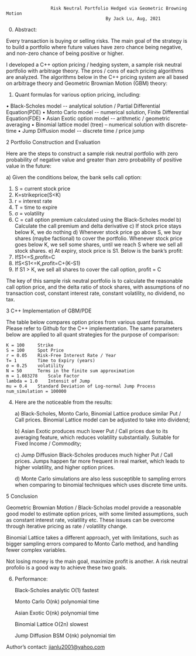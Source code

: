 
                     Risk Neutral Portfolio Hedged via Geometric Browning Motion 
                                          By Jack Lu, Aug, 2021

0. Abstract: 

Every transaction is buying or selling risks. The main goal of the strategy is to build a portfolio where future values have zero chance being negative, and non-zero chance of being positive or higher.

I developed a C++ option pricing / hedging system, a sample risk neutral portfolio with arbitrage theory. The pros / cons of each pricing algorithms are analyzed. The algorithms below in the C++ pricing system are all based on arbitrage theory and Geometric Brownian Motion (GBM) theory:

1. Quant formulas for various option pricing, including:

• Black-Scholes model -- analytical solution / Partial Differential Equation(PDE)
• Monto Carlo model -- numerical solution, Finite Differential Equation(FDE)
• Asian Exotic option model -- arithmetic / geometric averaging
• Binomial lattice model (tree) – numerical solution with discrete-time
• Jump Diffusion model -- discrete time / price jump

2 Portfolio Construction and Evaluation

Here are the steps to construct a sample risk neutral portfolio with zero probability of negative value and greater than zero probability of positive value in the future:

a) Given the conditions below, the bank sells call option:
   1) S = current stock price
   2) K=strikeprice(S<K)
   3) r = interest rate
   4) T = time to expire
   5) σ = volatility
   6) C = call option premium calculated using the Black-Scholes model
b) Calculate the call premium and delta derivative
c) If stock price stays below K, we do nothing
d) Whenever stock price go above S, we buy shares (maybe factional) to cover the portfolio.
   Whenever stock price goes below K, we sell some shares, until we reach S where we sell all stock shares.
e) At expiry, stock price is S1. Below is the bank’s profit:
   1) IfS1<=S,profit=C
   2) IfS<S1<=K,profit=C+(K–S1)
   3) If S1 > K, we sell all shares to cover the call option, profit = C

The key of this sample risk neutral portfolio is to calculate the reasonable call option price, and the delta ratio of stock shares, with assumptions of no transaction cost, constant interest rate, constant volatility, no dividend, no tax.

3 C++ Implementation of GBM/PDE

The table below compares option prices from various quant formulas. Please refer to Github for the C++ implementation. The same parameters below are applied to all quant strategies for the purpose of comparison:

	K = 100 	Strike
	S = 100		Spot Price 
	r = 0.05	Risk-Free Interest Rate / Year 
	T= 1		Time to Expiry (years)
	σ = 0.25	volatility
	N = 50		Terms in the finite sum approximation
	m = 1.083278 	Scale Factor
	lambda = 1.0 	Intensit of Jump
	mu = 0.4 	Standard Deviation of Log-normal Jump Process	
	num_simulation = 100000

4. Here are the noticeable from the results:

   a) Black-Scholes, Monto Carlo, Binomial Lattice produce similar Put / Call prices. Binomial Lattice model can be adjusted to take into dividend;

   b) Asian Exotic produces much lower Put / Call prices due to its averaging feature, which reduces volatility substantially. Suitable for Fixed Income / Commodity;

   c) Jump Diffusion Black-Scholes produces much higher Put / Call prices. Jumps happen far more frequent in real market, which leads to higher volatility, and higher option prices.
 
    d) Monte Carlo simulations are also less susceptible to sampling errors when comparing to
 binomial techniques which uses discrete time units.

5 Conclusion

Geometric Brownian Motion / Black-Scholas model provide a reasonable good model to estimate option prices, with some limited assumptions, such as constant interest rate, volatility etc. These issues can be overcome through iterative pricing as rate / volatility change.

Binomial Lattice takes a different approach, yet with limitations, such as bigger sampling errors compared to Monto Carlo method, and handling fewer complex variables.

Not losing money is the main goal, maximize profit is another. A risk neutral profolio is a good way to achieve these two goals.

6. Performance:

	Black-Scholes analytic 	O(1) fastest

  	Monto Carlo 		O(nk) polynomial time

 	Asian Exotic 		O(nk) polynomial time

  	Binomial Lattice 	O(2n) slowest

   	Jump Diffusion BSM	O(nk) polynomial tim



Author’s contact: jianlu2001@yahoo.com
